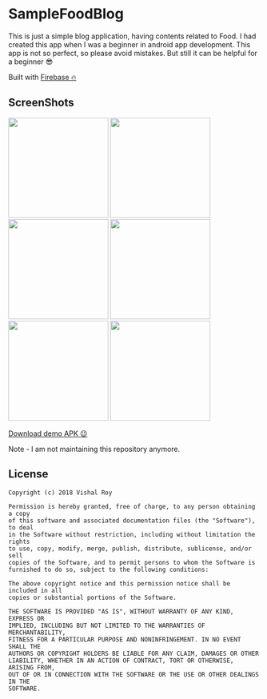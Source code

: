 # SampleFoodBlog

This is just a simple blog application, having contents related to Food. I had created this app when I was a beginner in android app development. This app is not so perfect, so please avoid mistakes. But still it can be helpful for a beginner 😎

Built with [Firebase 🔥](https://firebase.google.com)

## ScreenShots

<img src="https://github.com/vishalroygeek/SampleFoodBlog/blob/master/ScreenShots/Screenshot%201.png" width="200">  <img src="https://github.com/vishalroygeek/SampleFoodBlog/blob/master/ScreenShots/Screenshot%202.png" width="200">
<img src="https://github.com/vishalroygeek/SampleFoodBlog/blob/master/ScreenShots/Screenshot%203.png" width="200">  <img src="https://github.com/vishalroygeek/SampleFoodBlog/blob/master/ScreenShots/Screenshot%204.png" width="200">
<img src="https://github.com/vishalroygeek/SampleFoodBlog/blob/master/ScreenShots/Screenshot%205.png" width="200">  <img src="https://github.com/vishalroygeek/SampleFoodBlog/blob/master/ScreenShots/Screenshot%206.png" width="200">



[Download demo APK 😉](https://drive.google.com/open?id=1cJF0VfEF5032WMvD4J2WHJr8mU-jFWni)


Note - I am not maintaining this repository anymore.

## License

```
Copyright (c) 2018 Vishal Roy

Permission is hereby granted, free of charge, to any person obtaining a copy
of this software and associated documentation files (the "Software"), to deal
in the Software without restriction, including without limitation the rights
to use, copy, modify, merge, publish, distribute, sublicense, and/or sell
copies of the Software, and to permit persons to whom the Software is
furnished to do so, subject to the following conditions:

The above copyright notice and this permission notice shall be included in all
copies or substantial portions of the Software.

THE SOFTWARE IS PROVIDED "AS IS", WITHOUT WARRANTY OF ANY KIND, EXPRESS OR
IMPLIED, INCLUDING BUT NOT LIMITED TO THE WARRANTIES OF MERCHANTABILITY,
FITNESS FOR A PARTICULAR PURPOSE AND NONINFRINGEMENT. IN NO EVENT SHALL THE
AUTHORS OR COPYRIGHT HOLDERS BE LIABLE FOR ANY CLAIM, DAMAGES OR OTHER
LIABILITY, WHETHER IN AN ACTION OF CONTRACT, TORT OR OTHERWISE, ARISING FROM,
OUT OF OR IN CONNECTION WITH THE SOFTWARE OR THE USE OR OTHER DEALINGS IN THE
SOFTWARE.
```
